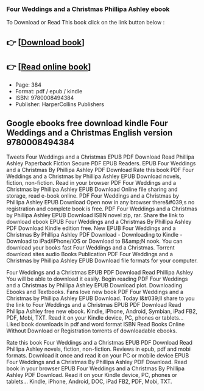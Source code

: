 ### Four Weddings and a Christmas Phillipa Ashley ebook

To Download or Read This book click on the link button below :

## 👉  [**[Download book](http://filesbooks.info/download.php?group=book&from=github.com&id=719636&lnk=1064 "Download book")**]

## 👉  [**[Read online book](http://filesbooks.info/download.php?group=book&from=github.com&id=719636&lnk=1064 "Read online book")**]


* Page: 384
* Format: pdf / epub / kindle
* ISBN: 9780008494384
* Publisher: HarperCollins Publishers



## Google ebooks free download kindle Four Weddings and a Christmas English version  9780008494384


Tweets Four Weddings and a Christmas EPUB PDF Download Read Phillipa Ashley Paperback Fiction Secure PDF EPUB Readers. EPUB Four Weddings and a Christmas By Phillipa Ashley PDF Download Rate this book PDF Four Weddings and a Christmas by Phillipa Ashley EPUB Download novels, fiction, non-fiction. Read in your browser PDF Four Weddings and a Christmas by Phillipa Ashley EPUB Download Online file sharing and storage, read e-book online. PDF Four Weddings and a Christmas by Phillipa Ashley EPUB Download Open now in any browser there&amp;#039;s no registration and complete book is free. PDF Four Weddings and a Christmas by Phillipa Ashley EPUB Download ISBN novel zip, rar. Share the link to download ebook EPUB Four Weddings and a Christmas By Phillipa Ashley PDF Download Kindle edition free. New EPUB Four Weddings and a Christmas By Phillipa Ashley PDF Download - Downloading to Kindle - Download to iPad/iPhone/iOS or Download to B&amp;amp;N nook. You can download your books fast Four Weddings and a Christmas. Torrent download sites audio Books Publication PDF Four Weddings and a Christmas by Phillipa Ashley EPUB Download file formats for your computer.

Four Weddings and a Christmas EPUB PDF Download Read Phillipa Ashley You will be able to download it easily. Begin reading PDF Four Weddings and a Christmas by Phillipa Ashley EPUB Download plot. Downloading Ebooks and Textbooks. Fans love new book PDF Four Weddings and a Christmas by Phillipa Ashley EPUB Download. Today I&amp;#039;ll share to you the link to Four Weddings and a Christmas EPUB PDF Download Read Phillipa Ashley free new ebook. Kindle, iPhone, Android, Symbian, iPad FB2, PDF, Mobi, TXT. Read it on your Kindle device, PC, phones or tablets... Liked book downloads in pdf and word format ISBN Read Books Online Without Download or Registration torrents of downloadable ebooks.

Rate this book Four Weddings and a Christmas EPUB PDF Download Read Phillipa Ashley novels, fiction, non-fiction. Reviews in epub, pdf and mobi formats. Download it once and read it on your PC or mobile device EPUB Four Weddings and a Christmas By Phillipa Ashley PDF Download. Read book in your browser EPUB Four Weddings and a Christmas By Phillipa Ashley PDF Download. Read it on your Kindle device, PC, phones or tablets... Kindle, iPhone, Android, DOC, iPad FB2, PDF, Mobi, TXT.





